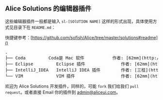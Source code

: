 ## Alice Solutions 的编辑器插件

这些编辑器插件一般都是输入 `sl-[SOlUTION NAME]` 这样的形式出现，具体使用方式见目录下在 `README.md`：

快捷键参考：[https://github.com/sofish/Alice/tree/master/solutions#readme]()

<pre>
.
├── Coda         Coda是 Mac 软件           作者: [62mm](http://xinxin.li)          
├── Eclipse         Eclipse 插件              作者: [62mm](http://xinxin.li)
├── IntelliJ_IDEA   IntelliJ IDEA 插件        作者: [三桂](http://www.cnblogs.com/aNd1coder) 
└── VIM             VIM 插件                  作者: [62mm](http://xinxin.li)
</pre>

    
欢迎为 Alice Solutions 开发插件，同样的，可能 `fork` 我们给我们 `pull request`。或者直接 Email 你的插件到 [admin@aliceui.com](mailto:admin@aliceui.com)。
